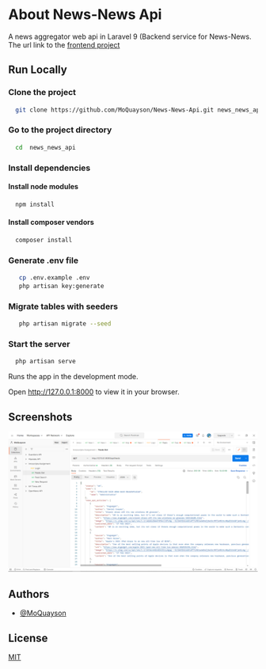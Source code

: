 
# About News-News Api

A news aggregator web api in Laravel 9
(Backend service for News-News. The url link to the [frontend project](https://www.github.com/MoQuayson/News-News)

## Run Locally

### Clone the project

```bash
  git clone https://github.com/MoQuayson/News-News-Api.git news_news_api
```

### Go to the project directory

```bash
  cd  news_news_api
```

### Install dependencies

#### Install node modules
```bash
  npm install
```

#### Install composer vendors
```bash
  composer install
```

### Generate .env file
```bash
   cp .env.example .env
   php artisan key:generate
```

### Migrate tables with seeders
```bash
   php artisan migrate --seed
```

### Start the server

```bash
  php artisan serve
```

Runs the app in the development mode.

Open http://127.0.0.1:8000 to view it in your browser.

## Screenshots

![App Screenshot](https://github.com/MoQuayson/News-News-Api/blob/master/scrrenshots/get%20feeds.png)

## Authors

- [@MoQuayson](https://www.github.com/MoQuayson)


## License

[MIT](https://choosealicense.com/licenses/mit/)
